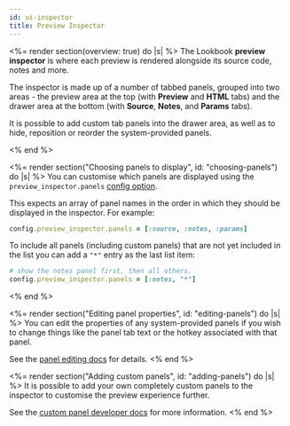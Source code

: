 ```yaml
---
id: ui-inspector
title: Preview Inspector
---
```


<%= render section(overview: true) do |s| %>
  The Lookbook **preview inspector** is where each preview is rendered alongside its source code, notes and more.

  The inspector is made up of a number of tabbed panels, grouped into two areas - the preview area at the top (with **Preview** and **HTML** tabs)
  and the drawer area at the bottom (with **Source**, **Notes**, and **Params** tabs).

  It is possible to add custom tab panels into the drawer area, as well as to hide, reposition or reorder the system-provided panels.

  <!-- TODO: SCREENSHOT -->
<% end %>

<%= render section("Choosing panels to display", id: "choosing-panels") do |s| %>
  You can customise which panels are displayed using the `preview_inspector.panels` [config option](<%= guide_url :configuration %>).

  This expects an array of panel names in the order in which they should be displayed in the inspector. For example:

  ```ruby
  config.preview_inspector.panels = [:source, :notes, :params]
  ```

  To include all panels (including custom panels) that are not yet included in the list you can add a `"*"` entry as the last list item:

  ```ruby
  # show the notes panel first, then all others.
  config.preview_inspector.panels = [:notes, "*"]
  ```
<% end %>

<%= render section("Editing panel properties", id: "editing-panels") do |s| %>
  You can edit the properties of any system-provided panels if you wish to change things like the panel tab text or the hotkey associated with that panel.

  See the [panel editing docs](<%= extend_url :panels_editing %>) for details.
<% end %>

<%= render section("Adding custom panels", id: "adding-panels") do |s| %>
  It is possible to add your own completely custom panels to the inspector to customise the preview experience further.

  See the [custom panel developer docs](<%= extend_url :panels_adding %>) for more information.
<% end %>
